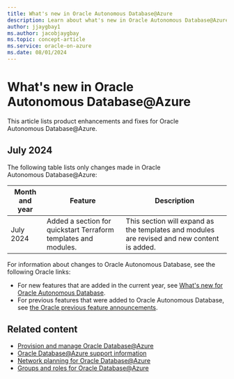 ```yaml
---
title: What's new in Oracle Autonomous Database@Azure
description: Learn about what's new in Oracle Autonomous Database@Azure.
author: jjaygbay1
ms.author: jacobjaygbay
ms.topic: concept-article
ms.service: oracle-on-azure
ms.date: 08/01/2024
---
```


# What's new in Oracle Autonomous Database@Azure

This article lists product enhancements and fixes for Oracle Autonomous Database@Azure.

## July 2024

The following table lists only changes made in Oracle Autonomous Database@Azure:

| Month and year | Feature | Description |
| ---------- | ------- | ----------- |
| July 2024 | Added a section for quickstart Terraform templates and modules. | This section will expand as the templates and modules are revised and new content is added. |

For information about changes to Oracle Autonomous Database, see the following Oracle links:

* For new features that are added in the current year, see [What's new for Oracle Autonomous Database](https://docs.oracle.com/en/cloud/paas/autonomous-database/serverless/adbsb/whats-new-adwc.html).
* For previous features that were added to Oracle Autonomous Database, see [the Oracle previous feature announcements](https://docs.oracle.com/en/cloud/paas/autonomous-database/serverless/adbsb/previous-feature-announcements.html).

## Related content

* [Provision and manage Oracle Database@Azure](provision-oracle-database.md)
* [Oracle Database@Azure support information](oracle-database-support.md)
* [Network planning for Oracle Database@Azure](oracle-database-network-plan.md)
* [Groups and roles for Oracle Database@Azure](oracle-database-groups-roles.md)
